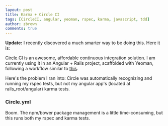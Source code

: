 ```yaml
---
layout: post
title: Karma + Circle CI
tags: [CircleCI, angular, yeoman, rspec, karma, javascript, tdd]
author: zbrown
comments: true
---
```

**Update:**
I recently discovered a much smarter way to be doing this. Here it is:
<script src="https://gist.github.com/ztbrown/7215433.js"></script>

[Circle CI](http://circleci.com) is an awesome, affordable continuous integration solution. I am currently using it in an Angular + Rails project, scaffolded with Yeoman, following a workflow similar to [this](http://jeff.konowit.ch/posts/yeoman-rails-angular/).

Here's the problem I ran into: Circle was automatically recognizing and running my rspec tests, but not my angular app's (located at rails_root/angular) karma tests.

<!-- #REST#BEGIN -->

### Circle.yml

Boom. The npm/bower package management is a little time-consuming, but this runs both my rspec and karma tests.

<script src="https://gist.github.com/ztbrown/7043015.js"></script>

<!-- #REST#END -->
